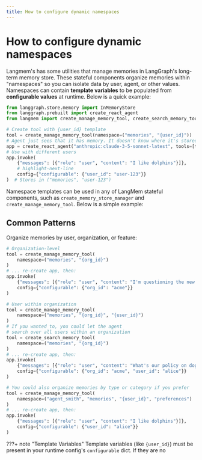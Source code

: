 ```yaml
---
title: How to configure dynamic namespaces
---
```


# How to configure dynamic namespaces

Langmem's has some utilities that manage memories in LangGraph's long-term memory store. These stateful components organize memories within "namespaces" so you can isolate data by user, agent, or other values. Namespaces can contain **template variables** to be populated from **configurable values** at runtime. Below is a quick example:

```python
from langgraph.store.memory import InMemoryStore
from langgraph.prebuilt import create_react_agent
from langmem import create_manage_memory_tool, create_search_memory_tool

# Create tool with {user_id} template
tool = create_manage_memory_tool(namespace=("memories", "{user_id}"))
# Agent just sees that it has memory. It doesn't know where it's stored.
app = create_react_agent("anthropic:claude-3-5-sonnet-latest", tools=[tool])
# Use with different users
app.invoke(
    {"messages": [{"role": "user", "content": "I like dolphins"}]},
    # highlight-next-line
    config={"configurable": {"user_id": "user-123"}}
)  # Stores in ("memories", "user-123")
```

Namespace templates can be used in any of LangMem stateful components, such as `create_memory_store_manager` and `create_manage_memory_tool`.
Below is a simple example:

## Common Patterns

Organize memories by user, organization, or feature:

```python
# Organization-level
tool = create_manage_memory_tool(
    namespace=("memories", "{org_id}")
)
# ... re-create app, then:
app.invoke(
    {"messages": [{"role": "user", "content": "I'm questioning the new company health plan.."}]},
    config={"configurable": {"org_id": "acme"}}
)

# User within organization
tool = create_manage_memory_tool(
    namespace=("memories", "{org_id}", "{user_id}")
)
# If you wanted to, you could let the agent
# search over all users within an organization
tool = create_search_memory_tool(
    namespace=("memories", "{org_id}")
)
# ... re-create app, then:
app.invoke(
    {"messages": [{"role": "user", "content": "What's our policy on dogs at work?"}]},
    config={"configurable": {"org_id": "acme", "user_id": "alice"}}
)

# You could also organize memories by type or category if you prefer 
tool = create_manage_memory_tool(
    namespace=("agent_smith", "memories", "{user_id}", "preferences")
)
# ... re-create app, then:
app.invoke(
    {"messages": [{"role": "user", "content": "I like dolphins"}]},
    config={"configurable": {"user_id": "alice"}}
)
```

???+ note "Template Variables"
    Template variables (like `{user_id}`) must be present in your runtime config's `configurable` dict. If they are no